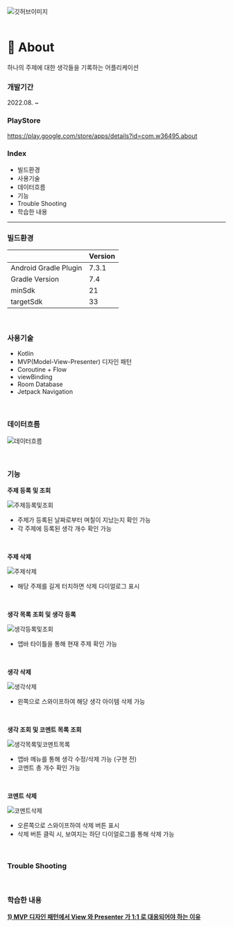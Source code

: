 ![깃허브이미지](https://github.com/w36495/about/assets/52291662/cddd78e5-8f8f-43fe-a66b-f6257726f50a)
</br>
</br>
# 🔮 About
하나의 주제에 대한 생각들을 기록하는 어플리케이션
</br>
### 개발기간
2022.08. ~
</br>
### PlayStore
https://play.google.com/store/apps/details?id=com.w36495.about
</br>
### Index
- 빌드환경
- 사용기술
- 데이터흐름
- 기능
- Trouble Shooting
- 학습한 내용

---
### 빌드환경

||Version|
|--|--|
|Android Gradle Plugin|7.3.1|
|Gradle Version|7.4|
|minSdk|21|
|targetSdk|33|

</br>  

### 사용기술
- Kotlin
- MVP(Model-View-Presenter) 디자인 패턴
- Coroutine + Flow
- viewBinding
- Room Database
- Jetpack Navigation
</br>

### 데이터흐름
![데이터흐름](https://github.com/w36495/about/assets/52291662/4392d92c-4a0e-4b5b-b722-24bd1280e357)

</br>

### 기능

**주제 등록 및 조회**  

![주제등록및조회](https://github.com/w36495/about/assets/52291662/80f8648c-f3cc-4f81-8df4-306ca474740b)

- 주제가 등록된 날짜로부터 며칠이 지났는지 확인 가능
- 각 주제에 등록된 생각 개수 확인 가능
</br>

**주제 삭제**

![주제삭제](https://github.com/w36495/about/assets/52291662/fda973f9-6e59-4d51-b85e-1ed13701ff4f)
- 해당 주제를 길게 터치하면 삭제 다이얼로그 표시
</br>

**생각 목록 조회 및 생각 등록**

![생각등록및조회](https://github.com/w36495/about/assets/52291662/57007a82-1854-493e-9723-44b96bca1189)
- 앱바 타이틀을 통해 현재 주제 확인 가능
</br>

**생각 삭제**

![생각삭제](https://github.com/w36495/about/assets/52291662/d464a8f8-497e-4834-879c-8279de8d1514)
- 왼쪽으로 스와이프하여 해당 생각 아이템 삭제 가능
</br>

**생각 조회 및 코멘트 목록 조회**

![생각목록및코멘트목록](https://github.com/w36495/about/assets/52291662/04822bec-bb77-4477-8e19-3456ea7f874c)
- 앱바 메뉴를 통해 생각 수정/삭제 가능 (구현 전)
- 코멘트 총 개수 확인 가능
</br>

**코멘트 삭제**

![코멘트삭제](https://github.com/w36495/about/assets/52291662/5be8a6d1-5172-4740-8968-130a452c2aec)
- 오른쪽으로 스와이프하여 삭제 버튼 표시
- 삭제 버튼 클릭 시, 보여지는 하단 다이얼로그를 통해 삭제 가능
</br>

### Trouble Shooting

</br>

### 학습한 내용

**[1) MVP 디자인 패턴에서 View 와 Presenter 가 1:1 로 대응되어야 하는 이유](https://w36495.tistory.com/97)**
